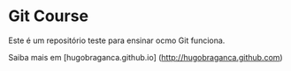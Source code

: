 # Git Course

Este é um repositório teste para ensinar ocmo Git funciona.

Saiba mais em [hugobraganca.github.io] (http://hugobraganca.github.com)